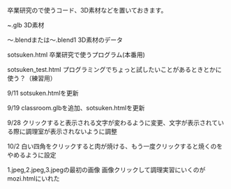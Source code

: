 卒業研究ので使うコード、3D素材などを置いておきます。

~.glb
3D素材

～.blendまたは～.blend1
3D素材のデータ

sotsuken.html
卒業研究で使うプログラム(本番用)

sotsuken_test.html
プログラミングでちょっと試したいことがあるときとかに使う？（練習用）

9/11 sotsuken.htmlを更新

9/19 classroom.glbを追加、sotsuken.htmlを更新

9/28 クリックすると表示される文字が変わるように変更、文字が表示されている際に調理室が表示されないように調整

10/2 白い四角をクリックすると肉が焼ける、もう一度クリックすると焼くのをやめるように設定

1.jpeg,2.jpeg,3.jpegの最初の画像
画像クリックして調理実習にいくのがmozi.htmlにいれた
